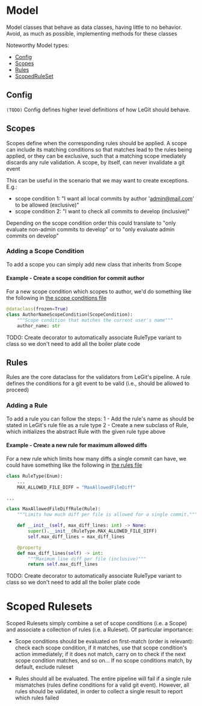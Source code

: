 # Model

Model classes that behave as data classes, having little to no behavior. Avoid, as much as possible, implementing methods for these classes

Noteworthy Model types:

 - [Config](#config)
 - [Scopes](#scopes)
 - [Rules](#rules)
 - [ScopedRuleSet](#scoped-rule-sets)

## Config

`(TODO)` Config defines higher level definitions of how LeGit should behave.

## Scopes

Scopes define when the corresponding rules should be applied. A scope can include its matching conditions so that matches lead to the rules being applied, or they can be exclusive, such that a matching scope imediately discards any rule validation. A scope, by itself, can never invalidate a git event

This can be useful in the scenario that we may want to create exceptions. E.g.:
 - scope condition 1: "I want all local commits by author 'admin@mail.com' to be allowed (exclusive)"
 - scope condition 2: "I want to check all commits to develop (inclusive)"

Depending on the scope condition order this could translate to "only evaluate non-admin commits to develop" or to "only evaluate admin commits on develop"

### Adding a Scope Condition

To add a scope you can simply add new class that inherits from Scope

#### Example - Create a scope condition for commit author

For a new scope condition which scopes to author, we'd do something like the following in [the scope conditions file](./scopes_conditions.py)

```python
@dataclass(frozen=True)
class AuthorNameScopeCondition(ScopeCondition):
    """Scope condition that matches the current user's name"""
    author_name: str
```

TODO: Create decorator to automatically associate RuleType variant to class so we don't need to add all the boiler plate code

## Rules

Rules are the core dataclass for the validators from LeGit's pipeline. A rule defines the conditions for a git event to be valid (i.e., should be allowed to proceed)

### Adding a Rule

To add a rule you can follow the steps:
 1 - Add the rule's name as should be stated in LeGit's rule file as a rule type
 2 - Create a new subclass of Rule, which initializes the abstract Rule with the given rule type above

#### Example - Create a new rule for maximum allowed diffs

For a new rule which limits how many diffs a single commit can have, we could have something like the following in [the rules file](./rules.py)

```python
class RuleType(Enum):
    ...
    MAX_ALLOWED_FILE_DIFF = "MaxAllowedFileDiff"

...

class MaxAllowedFileDiffRule(Rule):
    """Limits how much diff per file is allowed for a single commit."""

    def __init__(self, max_diff_lines: int) -> None:
        super().__init__(RuleType.MAX_ALLOWED_FILE_DIFF)
        self.max_diff_lines = max_diff_lines

    @property
    def max_diff_lines(self) -> int:
        """Maximum line diff per file (inclusive)"""
        return self.max_diff_lines
```

TODO: Create decorator to automatically associate RuleType variant to class so we don't need to add all the boiler plate code

# Scoped Rulesets

Scoped Rulesets simply combine a set of scope conditions (i.e. a Scope) and associate a collection of rules (i.e. a Ruleset). Of particular importance:
 - Scope conditions should be evaluated on first-match (order is relevant): check each scope condition, if it matches, use that scope condition's action immediately; if it does not match, carry on to check if the next scope condition matches, and so on... If no scope conditions match, by default, exclude ruleset

 - Rules should all be evaluated. The entire pipeline will fail if a single rule mismatches (rules define conditions for a valid git event). However, all rules should be validated, in order to collect a single result to report which rules failed